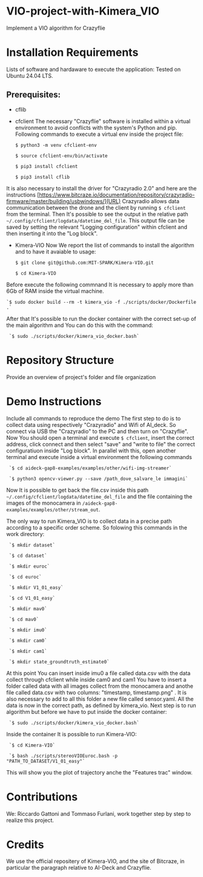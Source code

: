 # VIO-project-with-Kimera_VIO
Implement a VIO algorithm for Crazyflie

# Installation Requirements
Lists of software and hardaware to execute the application:
Tested on Ubuntu 24.04 LTS.
## Prerequisites:
* cflib
* cfclient
The necessary "Crazyflie" software is installed within a virtual environment to avoid conflicts with the system's Python and pip. Following commands to execute a virtual env inside the project file:

     `$ python3 -m venv cfclient-env`

     `$ source cfclient-env/bin/activate`
 
     `$ pip3 install cfclient`
 
     `$ pip3 install cflib`

It is also necessary to install the driver for "Crazyradio 2.0" and here are the instructions [https://www.bitcraze.io/documentation/repository/crazyradio-firmware/master/building/usbwindows/](URL)
Crazyradio allows data communication between the drone and the client by running `$ cfclient` from the terminal. Then It's possible to see the output in the relative path `~/.config/cfclient/logdata/datetime_del_file`. This output file can be saved by setting the relevant "Logging configuration" within cfclient and then inserting it into the "Log block". 

* Kimera-VIO
Now We report the list of commands to install the algorithm and to have it avaiable to usage:

    `$ git clone git@github.com:MIT-SPARK/Kimera-VIO.git`

    `$ cd Kimera-VIO`

Before execute the following commnand It is necessary to apply more than 6Gb of RAM inside the virtual machine.

    `$ sudo docker build --rm -t kimera_vio -f ./scripts/docker/Dockerfile .`

After that It's possible to run the docker container with the correct set-up of the main algorithm and You can do this with the command:

     `$ sudo ./scripts/docker/kimera_vio_docker.bash`


# Repository Structure
Provide an overview of project's folder and file organization

# Demo Instructions
Include all commands to reproduce the demo
The first step to do is to collect data using respectively "Crazyradio" and Wifi of AI_deck. So connect via USB the "Crazyradio" to the PC and then turn on "Crazyflie". Now You should open a terminal and execute `$ cfclient`, insert the correct address, click connect and then select "save" and "write to file" the correct configuratiuon inside "Log block". In parallel with this, open another terminal and execute inside a virtual environment the following commands

     `$ cd aideck-gap8-examples/examples/other/wifi-img-streamer`
     
     `$ python3 opencv-viewer.py --save /path_dove_salvare_le immagini`

Now It is possible to get back the file.csv inside this path `~/.config/cfclient/logdata/datetime_del_file` and the file containing the images of the monocamera in `/aideck-gap8-examples/examples/other/stream_out`. 

The only way to run Kimera_VIO is to collect data in a precise path according to a specific order scheme. So folowing this commands in the work directory:

     `$ mkdir dataset`
     
     `$ cd dataset`
     
     `$ mkdir euroc`
     
     `$ cd euroc`

     `$ mkdir V1_01_easy`

     `$ cd V1_01_easy`

     `$ mkdir mav0`

     `$ cd mav0`

     `$ mkdir imu0`

     `$ mkdir cam0`

     `$ mkdir cam1`

     `$ mkdir state_groundtruth_estimate0`

At this point You can insert inside imu0 a file called data.csv with the data collect through cfclient while inside cam0 and cam1 You have to insert a folder called data with all images collect from the monocamera and anothe file called data.csv with two columns: "timestamp, timestamp.png" . It is also necessary to add to all this folder a new file called sensor.yaml. All the data is now in the correct path, as defined by kimera_vio. Next step is to run algorithm but before we have to put inside the docker container:

     `$ sudo ./scripts/docker/kimera_vio_docker.bash`

Inside the container It is possible to run Kimera-VIO:

     `$ cd Kimera-VIO`
     
     `$ bash ./scripts/stereoVIOEuroc.bash -p "PATH_TO_DATASET/V1_01_easy"`

This will show you the plot of trajectory anche the "Features trac" window.

# Contributions
We: Riccardo Gattoni and Tommaso Furlani, work together step by step to realize this project.

# Credits
We use the official repositery of Kimera-VIO, and the site of Bitcraze, in particular the paragraph relative to AI-Deck and Crazyflie.
